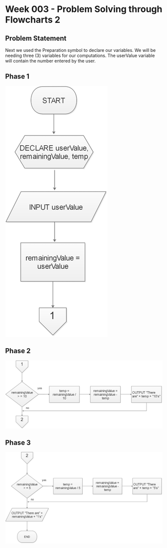# Week 003 - Problem Solving through Flowcharts 2

## Problem Statement

Next we used the Preparation symbol to declare our variables. We will be needing three (3) variables for our computations. The userValue variable will contain the number entered by the user. 

## Phase 1

![Phase 1 Flowchart][phase_1]

## Phase 2

![Phase 2 Flowchart][phase_2]

## Phase 3

![Phase 3 Flowchart][phase_3]

[phase_1]: ./images/phase_1.png "Phase 1 Flowchart"
[phase_2]: ./images/phase_2.png "Phase 2 Flowchart"
[phase_3]: ./images/phase_3.png "Phase 3 Flowchart"
